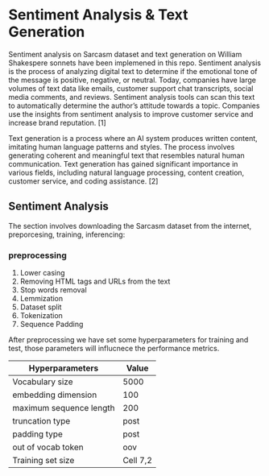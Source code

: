 # Sentiment Analysis & Text Generation

Sentiment analysis on Sarcasm dataset and text generation on William Shakespere sonnets have been implemened in this repo.
Sentiment analysis is the process of analyzing digital text to determine if the emotional tone of the message is positive, negative, or neutral. Today, companies have large volumes of text data like emails, customer support chat transcripts, social media comments, and reviews. Sentiment analysis tools can scan this text to automatically determine the author’s attitude towards a topic. Companies use the insights from sentiment analysis to improve customer service and increase brand reputation. [1]

Text generation is a process where an AI system produces written content, imitating human language patterns and styles. The process involves generating coherent and meaningful text that resembles natural human communication. Text generation has gained significant importance in various fields, including natural language processing, content creation, customer service, and coding assistance. [2]

## Sentiment Analysis
The section involves downloading the Sarcasm dataset from the internet, preporcesing, training, inferencing:
### preprocessing
1. Lower casing
2. Removing HTML tags and URLs from the text
3. Stop words removal
4. Lemmization
5. Dataset split
6. Tokenization
7. Sequence Padding

After preprocessing we have set some hyperparameters for training and test, those parameters will influcnece the performance metrics.

| Hyperparameters        | Value    |
| ---------------------- | -------- |
| Vocabulary size        | 5000     |
| embedding dimension    | 100      |
| maximum sequence length| 200      |
| truncation type        | post     |
| padding type           | post     |
| out of vocab token     | oov      |
| Training set size      | Cell 7,2 |



